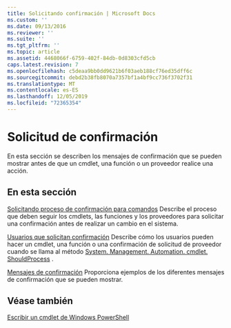 ```yaml
---
title: Solicitando confirmación | Microsoft Docs
ms.custom: ''
ms.date: 09/13/2016
ms.reviewer: ''
ms.suite: ''
ms.tgt_pltfrm: ''
ms.topic: article
ms.assetid: 4468066f-6759-402f-84db-0d8303cfd5cb
caps.latest.revision: 7
ms.openlocfilehash: c5deaa9bb0dd9621b6f03aeb188cf76ed35dff6c
ms.sourcegitcommit: debd2b38fb8070a7357bf1a4bf9cc736f3702f31
ms.translationtype: MT
ms.contentlocale: es-ES
ms.lasthandoff: 12/05/2019
ms.locfileid: "72365354"
---
```

# <a name="requesting-confirmation"></a>Solicitud de confirmación

En esta sección se describen los mensajes de confirmación que se pueden mostrar antes de que un cmdlet, una función o un proveedor realice una acción.

## <a name="in-this-section"></a>En esta sección

[Solicitando proceso de confirmación para comandos](./requesting-confirmation-from-cmdlets.md) Describe el proceso que deben seguir los cmdlets, las funciones y los proveedores para solicitar una confirmación antes de realizar un cambio en el sistema.

[Usuarios que solicitan confirmación](./users-requesting-confirmation.md) Describe cómo los usuarios pueden hacer un cmdlet, una función o una confirmación de solicitud de proveedor cuando se llama al método [System. Management. Automation. cmdlet. ShouldProcess](/dotnet/api/System.Management.Automation.Cmdlet.ShouldProcess) .

[Mensajes de confirmación](./confirmation-messages.md) Proporciona ejemplos de los diferentes mensajes de confirmación que se pueden mostrar.

## <a name="see-also"></a>Véase también

[Escribir un cmdlet de Windows PowerShell](./writing-a-windows-powershell-cmdlet.md)
